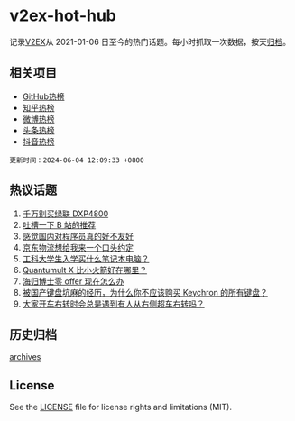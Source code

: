 # v2ex-hot-hub

 记录[V2EX](https://www.v2ex.com/)从 2021-01-06 日至今的热门话题。每小时抓取一次数据，按天[归档](archives)。
 
 ## 相关项目

- [GitHub热榜](https://github.com/lonnyzhang423/github-hot-hub)
- [知乎热榜](https://github.com/lonnyzhang423/zhihu-hot-hub)
- [微博热榜](https://github.com/lonnyzhang423/weibo-hot-hub)
- [头条热榜](https://github.com/lonnyzhang423/toutiao-hot-hub)
- [抖音热榜](https://github.com/lonnyzhang423/douyin-hot-hub)


 `更新时间：2024-06-04 12:09:33 +0800`

## 热议话题

1. [千万别买绿联 DXP4800](https://www.v2ex.com/t/1046399)
1. [吐槽一下 B 站的推荐](https://www.v2ex.com/t/1046331)
1. [感觉国内对程序员真的好不友好](https://www.v2ex.com/t/1046407)
1. [京东物流想给我来一个口头约定](https://www.v2ex.com/t/1046565)
1. [工科大学生入学买什么笔记本电脑？](https://www.v2ex.com/t/1046534)
1. [Quantumult X 比小火箭好在哪里？](https://www.v2ex.com/t/1046329)
1. [海归博士零 offer 现在怎么办](https://www.v2ex.com/t/1046319)
1. [被国产键盘坑麻的经历，为什么你不应该购买 Keychron 的所有键盘？](https://www.v2ex.com/t/1046365)
1. [大家开车右转时会总是遇到有人从右侧超车右转吗？](https://www.v2ex.com/t/1046563)

## 历史归档

[archives](archives)

## License

See the [LICENSE](LICENSE) file for license rights and limitations (MIT).
